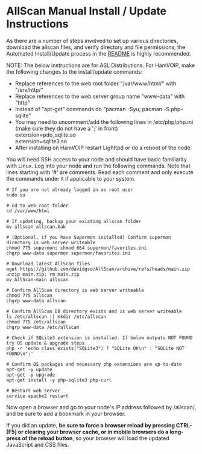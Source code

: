 # AllScan Manual Install / Update Instructions
As there are a number of steps involved to set up various directories, download the allscan files, and verify directory and file permissions, the Automated Install/Update process in the [README](https://github.com/davidgsd/AllScan/blob/main/README.md) is highly recommended.

NOTE: The below instructions are for ASL Distributions. For HamVOIP, make the following changes to the install/update commands:
* Replace references to the web root folder "/var/www/html/" with "/srv/http/"
* Replace references to the web server group name "www-data" with "http"
* Instead of "apt-get" commands do "pacman -Syu; pacman -S php-sqlite"
* You may need to uncomment/add the following lines in /etc/php/php.ini (make sure they do not have a ';' in front)<br>
	extension=pdo_sqlite.so<br>
	extension=sqlite3.so
* After installing on HamVOIP restart Lighttpd or do a reboot of the node

You will need SSH access to your node and should have basic familiarity with Linux. Log into your node and run the following commands. Note that lines starting with '#' are comments. Read each comment and only execute the commands under it if applicable to your system.

	# If you are not already logged in as root user
	sudo su

	# cd to web root folder
	cd /var/www/html

	# If updating, backup your existing allscan folder
	mv allscan allscan.bak

	# (Optional, if you have Supermon installed) Confirm supermon directory is web server writeable
	chmod 775 supermon; chmod 664 supermon/favorites.ini
	chgrp www-data supermon supermon/favorites.ini

	# Download latest AllScan files
	wget https://github.com/davidgsd/AllScan/archive/refs/heads/main.zip
	unzip main.zip; rm main.zip
	mv AllScan-main allscan

	# Confirm AllScan directory is web server writeable
	chmod 775 allscan
	chgrp www-data allscan

	# Confirm AllScan DB directory exists and is web server writeable
	ls /etc/allscan || mkdir /etc/allscan
	chmod 775 /etc/allscan
	chgrp www-data /etc/allscan

	# Check if SQLite3 extension is installed. If below outputs NOT FOUND try OS update & upgrade steps
	php -r 'echo class_exists("SQLite3") ? "SQLite OK\n" : "SQLite NOT FOUND\n";'

	# Confirm OS packages and necessary php extensions are up-to-date
	apt-get -y update
	apt-get -y upgrade
	apt-get install -y php-sqlite3 php-curl

	# Restart web server
	service apache2 restart

Now open a browser and go to your node's IP address followed by /allscan/, and be sure to add a bookmark in your browser.

If you did an update, **be sure to force a browser reload by pressing CTRL-[F5] or clearing your browser cache, or in mobile browsers do a long-press of the reload button**, so your browser will load the updated JavaScript and CSS files.
